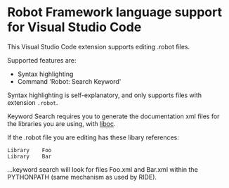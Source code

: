 # Robot Framework language support for Visual Studio Code

This Visual Studio Code extension supports editing .robot files.

Supported features are:

- Syntax highlighting
- Command 'Robot: Search Keyword'

Syntax highlighting is self-explanatory, and only supports files with extension `.robot`.

Keyword Search requires you to generate the documentation xml files for the libraries you are using,
with [liboc](http://robotframework.org/robotframework/latest/RobotFrameworkUserGuide.html#libdoc).

If the .robot file you are editing has these libary references:

```
Library    Foo
Library    Bar
```

...keyword search will look for files Foo.xml and Bar.xml within the PYTHONPATH (same mechanism as used by RIDE).

